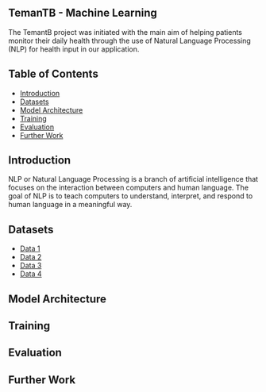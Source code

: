 
<h2>TemanTB - Machine Learning</h2>

<p>The TemantB project was initiated with the main aim of helping patients monitor their daily health through the use of Natural Language Processing (NLP) for health input in our application.</p>

<h2>Table of Contents</h2>
<ul>
  <li><a href="https://github.com/TemanTB/.github">Introduction</a></li>
  <li><a href="https://github.com/TemanTB/.github">Datasets</a></li>
  <li><a href="https://github.com/TemanTB/.github">Model Architecture</a></li>
  <li><a href="https://github.com/TemanTB/.github">Training</a></li>
  <li><a href="https://github.com/TemanTB/.github">Evaluation</a></li>
  <li><a href="https://github.com/TemanTB/.github">Further Work</a></li>
</ul>

<h2>Introduction</h2>
<p>NLP or Natural Language Processing is a branch of artificial intelligence that focuses on the interaction between computers and human language. The goal of NLP is to teach computers to understand, interpret, and respond to human language in a meaningful way.</p>

<h2>Datasets</h2>
<ul>
  <li><a href="https://github.com/TemanTB/.github">Data 1</a></li>
  <li><a href="https://github.com/TemanTB/.github">Data 2</a></li>
  <li><a href="https://github.com/TemanTB/.github">Data 3</a></li>
  <li><a href="https://github.com/TemanTB/.github">Data 4</a></li>
</ul>

<h2>Model Architecture</h2>

<h2>Training</h2>

<h2>Evaluation</h2>

<h2>Further Work</h2>



